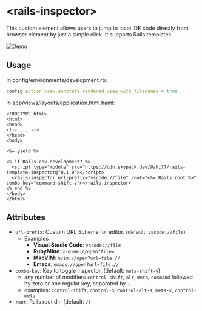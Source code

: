# &lt;rails-inspector&gt;

This custom element allows users to jump to local IDE code directly from browser element by just a simple click. It supports Rails templates.

![Demo](https://i.gyazo.com/b857cb78e7490bdefebb89abfbac8a90.gif)

## Usage

In config/environments/development.rb:

```ruby
config.action_view.annotate_rendered_view_with_filenames = true
```

In app/views/layouts/application.html.haml:

```erb
<!DOCTYPE html>
<html>
<head>
<!-- ... -->
</head>
<body>

<%= yield %>

<% if Rails.env.development? %>
  <script type="module" src="https://cdn.skypack.dev/@aki77/rails-template-inspector@^0.1.0"></script>
  <rails-inspector url-prefix="vscode://file" root="<%= Rails.root %>" combo-key="command-shift-v"></rails-inspector>
<% end %>
</body>
</html>
```

## Attributes

- `url-prefix`: Custom URL Scheme for editor. (default: `vscode://file`)
  - Examples
    - **Visual Studio Code**: `vscode://file`
    - **RubyMine**: `x-mine://open?file=`
    - **MacVIM**: `mvim://open?url=file://`
    - **Emacs**: `emacs://open?url=file://`
- `combo-key`: Key to toggle inspector. (default: `meta-shift-v`)
  - any number of modifiers `control`, `shift`, `alt`, `meta`, `command` followed by zero or one regular key, separated by `-`.
  * examples: `control-shift`, `control-o`, `control-alt-s`, `meta-x`, `control-meta`
- `root`: Rails root dir. (default: `/`)
